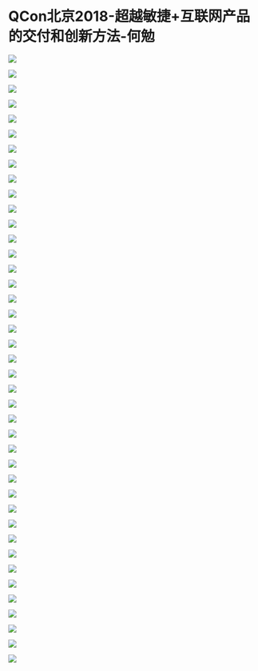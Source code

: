 # QCon北京2018-超越敏捷+互联网产品的交付和创新方法-何勉

![](https://raw.githubusercontent.com/hellojd2018/ms_document/master/Qcon/北京2018/images/何勉/201905122115_4.png)


![](https://raw.githubusercontent.com/hellojd2018/ms_document/master/Qcon/北京2018/images/何勉/201905122115_5.png)


![](https://raw.githubusercontent.com/hellojd2018/ms_document/master/Qcon/北京2018/images/何勉/201905122115_6.png)


![](https://raw.githubusercontent.com/hellojd2018/ms_document/master/Qcon/北京2018/images/何勉/201905122115_7.png)


![](https://raw.githubusercontent.com/hellojd2018/ms_document/master/Qcon/北京2018/images/何勉/201905122115_8.png)


![](https://raw.githubusercontent.com/hellojd2018/ms_document/master/Qcon/北京2018/images/何勉/201905122115_9.png)


![](https://raw.githubusercontent.com/hellojd2018/ms_document/master/Qcon/北京2018/images/何勉/201905122115_10.png)


![](https://raw.githubusercontent.com/hellojd2018/ms_document/master/Qcon/北京2018/images/何勉/201905122115_11.png)


![](https://raw.githubusercontent.com/hellojd2018/ms_document/master/Qcon/北京2018/images/何勉/201905122115_12.png)


![](https://raw.githubusercontent.com/hellojd2018/ms_document/master/Qcon/北京2018/images/何勉/201905122115_13.png)


![](https://raw.githubusercontent.com/hellojd2018/ms_document/master/Qcon/北京2018/images/何勉/201905122115_14.png)


![](https://raw.githubusercontent.com/hellojd2018/ms_document/master/Qcon/北京2018/images/何勉/201905122115_15.png)


![](https://raw.githubusercontent.com/hellojd2018/ms_document/master/Qcon/北京2018/images/何勉/201905122115_16.png)


![](https://raw.githubusercontent.com/hellojd2018/ms_document/master/Qcon/北京2018/images/何勉/201905122115_17.png)


![](https://raw.githubusercontent.com/hellojd2018/ms_document/master/Qcon/北京2018/images/何勉/201905122115_18.png)


![](https://raw.githubusercontent.com/hellojd2018/ms_document/master/Qcon/北京2018/images/何勉/201905122115_19.png)


![](https://raw.githubusercontent.com/hellojd2018/ms_document/master/Qcon/北京2018/images/何勉/201905122115_20.png)


![](https://raw.githubusercontent.com/hellojd2018/ms_document/master/Qcon/北京2018/images/何勉/201905122115_21.png)


![](https://raw.githubusercontent.com/hellojd2018/ms_document/master/Qcon/北京2018/images/何勉/201905122115_22.png)


![](https://raw.githubusercontent.com/hellojd2018/ms_document/master/Qcon/北京2018/images/何勉/201905122115_23.png)


![](https://raw.githubusercontent.com/hellojd2018/ms_document/master/Qcon/北京2018/images/何勉/201905122115_24.png)


![](https://raw.githubusercontent.com/hellojd2018/ms_document/master/Qcon/北京2018/images/何勉/201905122115_25.png)


![](https://raw.githubusercontent.com/hellojd2018/ms_document/master/Qcon/北京2018/images/何勉/201905122115_26.png)


![](https://raw.githubusercontent.com/hellojd2018/ms_document/master/Qcon/北京2018/images/何勉/201905122115_27.png)


![](https://raw.githubusercontent.com/hellojd2018/ms_document/master/Qcon/北京2018/images/何勉/201905122115_28.png)


![](https://raw.githubusercontent.com/hellojd2018/ms_document/master/Qcon/北京2018/images/何勉/201905122115_29.png)


![](https://raw.githubusercontent.com/hellojd2018/ms_document/master/Qcon/北京2018/images/何勉/201905122115_30.png)


![](https://raw.githubusercontent.com/hellojd2018/ms_document/master/Qcon/北京2018/images/何勉/201905122115_31.png)


![](https://raw.githubusercontent.com/hellojd2018/ms_document/master/Qcon/北京2018/images/何勉/201905122115_32.png)


![](https://raw.githubusercontent.com/hellojd2018/ms_document/master/Qcon/北京2018/images/何勉/201905122115_33.png)


![](https://raw.githubusercontent.com/hellojd2018/ms_document/master/Qcon/北京2018/images/何勉/201905122115_34.png)


![](https://raw.githubusercontent.com/hellojd2018/ms_document/master/Qcon/北京2018/images/何勉/201905122115_35.png)


![](https://raw.githubusercontent.com/hellojd2018/ms_document/master/Qcon/北京2018/images/何勉/201905122115_36.png)


![](https://raw.githubusercontent.com/hellojd2018/ms_document/master/Qcon/北京2018/images/何勉/201905122115_37.png)


![](https://raw.githubusercontent.com/hellojd2018/ms_document/master/Qcon/北京2018/images/何勉/201905122115_38.png)


![](https://raw.githubusercontent.com/hellojd2018/ms_document/master/Qcon/北京2018/images/何勉/201905122115_39.png)


![](https://raw.githubusercontent.com/hellojd2018/ms_document/master/Qcon/北京2018/images/何勉/201905122115_40.png)


![](https://raw.githubusercontent.com/hellojd2018/ms_document/master/Qcon/北京2018/images/何勉/201905122115_41.png)


![](https://raw.githubusercontent.com/hellojd2018/ms_document/master/Qcon/北京2018/images/何勉/201905122115_42.png)


![](https://raw.githubusercontent.com/hellojd2018/ms_document/master/Qcon/北京2018/images/何勉/201905122115_43.png)


![](https://raw.githubusercontent.com/hellojd2018/ms_document/master/Qcon/北京2018/images/何勉/201905122115_44.png)


